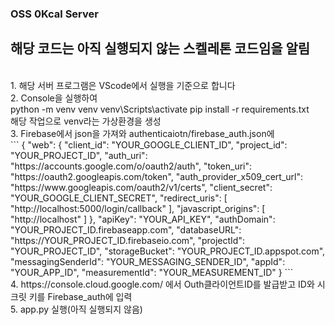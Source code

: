 ### OSS 0Kcal Server
## 해당 코드는 아직 실행되지 않는 스켈레톤 코드임을 알림
<br>
1. 해당 서버 프로그램은 VScode에서 실행을 기준으로 합니다
<br>
2.  Console을 실행하여
<br>
    python -m venv venv
    venv\Scripts\activate
    pip install -r requirements.txt
<br>
해당 작업으로 venv라는 가상환경을 생성
<br>
3. Firebase에서 json을 가져와 authenticaiotn/firebase_auth.json에
<br>
```
    {
  "web": {
    "client_id": "YOUR_GOOGLE_CLIENT_ID",
    "project_id": "YOUR_PROJECT_ID",
    "auth_uri": "https://accounts.google.com/o/oauth2/auth",
    "token_uri": "https://oauth2.googleapis.com/token",
    "auth_provider_x509_cert_url": "https://www.googleapis.com/oauth2/v1/certs",
    "client_secret": "YOUR_GOOGLE_CLIENT_SECRET",
    "redirect_uris": [
      "http://localhost:5000/login/callback"
    ],
    "javascript_origins": [
      "http://localhost"
    ]
  },
  "apiKey": "YOUR_API_KEY",
  "authDomain": "YOUR_PROJECT_ID.firebaseapp.com",
  "databaseURL": "https://YOUR_PROJECT_ID.firebaseio.com",
  "projectId": "YOUR_PROJECT_ID",
  "storageBucket": "YOUR_PROJECT_ID.appspot.com",
  "messagingSenderId": "YOUR_MESSAGING_SENDER_ID",
  "appId": "YOUR_APP_ID",
  "measurementId": "YOUR_MEASUREMENT_ID"
}
```
<br>
4. https://console.cloud.google.com/ 에서 Outh클라이언트ID를 발급받고 ID와 시크릿 키를 Firebase_auth에 입력
<br>
5. app.py 실행(아직 실행되지 않음)
